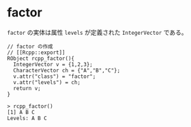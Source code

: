 # factor

`factor` の実体は属性 `levels` が定義された `IntegerVector` である。


```
// factor の作成
// [[Rcpp::export]]
RObject rcpp_factor(){
  IntegerVector v = {1,2,3};
  CharacterVector ch = {"A","B","C"};
  v.attr("class") = "factor";
  v.attr("levels") = ch;
  return v;
}
```
```
> rcpp_factor()
[1] A B C
Levels: A B C
```